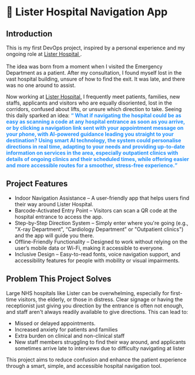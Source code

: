 <!DOCTYPE html>
<html>
<head>
<link rel="stylesheet" href="style.css">
</head>
<body>

<h1> 🏥 Lister Hospital Navigation App</h1>

<h2>  Introduction</h2>

<p>This is my first DevOps project, inspired by a personal experience and my ongoing role at <a href="https://www.enherts-tr.nhs.uk/hospitals/lister/"target="_blank"> Lister Hospital </a>. <br> <br> The idea was born from a moment when I visited the Emergency Department as a patient. After my consultation, I found myself lost in the vast hospital building, unsure of how to find the exit. It was late, and there was no one around to assist.</p>

<p>Now working at <a href="https://www.enherts-tr.nhs.uk/hospitals/lister/"target="_blank">Lister Hospital,</a> I frequently meet patients, families, new staffs, applicants and visitors who are equally disoriented, lost in the corridors, confused about lifts, or unsure which direction to take. Seeing this daily sparked an idea: <b><q style=color:dodgerblue >  What if navigating the hospital could be as easy as scanning a code at any hospital entrance as soon as you arrive, or by clicking a navigation link sent with your appointment message on your phone, with AI-powered guidance leading you straight to your destination? Using smart AI technology, the system could personalise directions in real time, adapting to your needs and providing up-to-date information on services in the area, especially outpatient clinics with details of ongoing clinics and their scheduled times, while offering easier and more accessible routes for a smoother, stress-free experience.</q></b></p>

<h2> Project Features</h2>

<ul>
<li> Indoor Navigation Assistance – A user-friendly app that helps users find their way around Lister Hospital.</li>
<li> Barcode-Activated Entry Point – Visitors can scan a QR code at the hospital entrance to access the app.</li>
<li>Step-by-Step Direction System – Simply enter where you're going (e.g., "X-ray Department", “Cardiology Department” or "Outpatient clinics") and the app will guide you there.</li>
<li> Offline-Friendly Functionality – Designed to work without relying on the user’s mobile data or Wi-Fi, making it accessible to everyone.</li>
<li> Inclusive Design – Easy-to-read fonts, voice navigation support, and accessibility features for people with mobility or visual impairments.</li>
</ul>

<h2> Problem This Project Solves</h2>
<p>
Large NHS hospitals like Lister can be overwhelming, especially for first-time visitors, the elderly, or those in distress. Clear signage or having the receptionist just giving you direction by the entrance is often not enough, and staff aren't always readily available to give directions. This can lead to: </p>
<ul>
<li>Missed or delayed appointments.</li>
<li>Increased anxiety for patients and families</li>
<li>Extra burden on clinical and non-clinical staff</li>
<li>New staff members struggling to find their way around, and applicants sometimes arrive late to interviews due to difficulty navigating at lister</li>
</ul> 
<p>
This project aims to reduce confusion and enhance the patient experience through a smart, simple, and accessible hospital navigation tool.</p>

 


</body>
</html>
